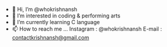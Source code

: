 - 👋 Hi, I’m @whokrishnansh
- 👀 I’m interested in coding & performing arts
- 🌱 I’m currently learning C language
- 📫 How to reach me ...
Instagram : @whokrishnansh
E-mail : contactkrishnansh@gmail.com

<!---
whokrishnansh/whokrishnansh is a ✨ special ✨ repository because its `README.md` (this file) appears on your GitHub profile.
You can click the Preview link to take a look at your changes.
--->
